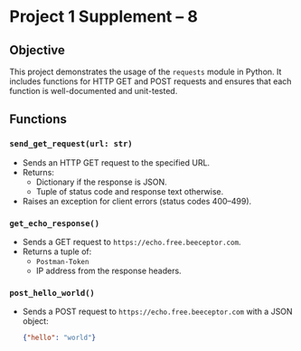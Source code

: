 # Project 1 Supplement – 8

## Objective
This project demonstrates the usage of the `requests` module in Python. It includes functions for HTTP GET and POST requests and ensures that each function is well-documented and unit-tested.

## Functions

### `send_get_request(url: str)`
- Sends an HTTP GET request to the specified URL.
- Returns:
  - Dictionary if the response is JSON.
  - Tuple of status code and response text otherwise.
- Raises an exception for client errors (status codes 400–499).

### `get_echo_response()`
- Sends a GET request to `https://echo.free.beeceptor.com`.
- Returns a tuple of:
  - `Postman-Token`
  - IP address from the response headers.

### `post_hello_world()`
- Sends a POST request to `https://echo.free.beeceptor.com` with a JSON object:
  ```json
  {"hello": "world"}